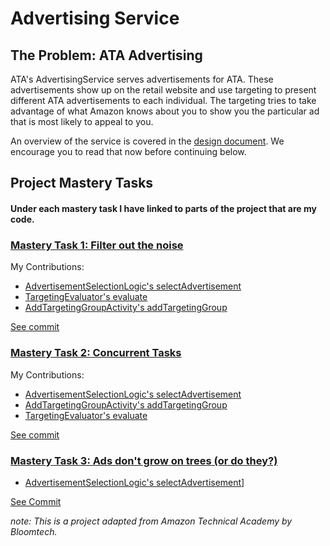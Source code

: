 # Advertising Service

## The Problem: ATA Advertising

ATA's AdvertisingService serves advertisements for ATA. These advertisements show up on the retail website and use 
targeting to present different ATA advertisements to each individual. The targeting tries to take advantage of what 
Amazon knows about you to show you the particular ad that is most likely to appeal to you.

An overview of the service is covered in the [design document](DESIGN_DOCUMENT.md). We encourage you to read that now
before continuing below.

## Project Mastery Tasks
#### Under each mastery task I have linked to parts of the project that are my code.
### [Mastery Task 1: Filter out the noise](tasks/project-mastery-tasks/MasteryTask01.md)
My Contributions:
- [AdvertisementSelectionLogic's selectAdvertisement](https://github.com/tkozzer/advertising-service/tree/sprint-25/src/com/amazon/ata/advertising/service/businesslogic/AdvertisementSelectionLogic.java)
- [TargetingEvaluator's evaluate](https://github.com/tkozzer/advertising-service/tree/sprint-25/src/com/amazon/ata/advertising/service/targeting/TargetingEvaluator.java) 
- [AddTargetingGroupActivity's addTargetingGroup](https://github.com/tkozzer/advertising-service/tree/sprint-25/src/com/amazon/ata/advertising/service/activity/AddTargetingGroupActivity.java)

[See commit](https://github.com/tkozzer/advertising-service/commit/dd3310825274bc0c247de32d6f84f61a544c4050)

### [Mastery Task 2: Concurrent Tasks](tasks/project-mastery-tasks/MasteryTask02.md)
My Contributions:
- [AdvertisementSelectionLogic's selectAdvertisement](https://github.com/tkozzer/advertising-service/tree/sprint-26/src/com/amazon/ata/advertising/service/businesslogic/AdvertisementSelectionLogic.java)
- [AddTargetingGroupActivity's addTargetingGroup](https://github.com/tkozzer/advertising-service/tree/sprint-26/src/com/amazon/ata/advertising/service/activity/AddTargetingGroupActivity.java)
- [TargetingEvaluator's evaluate](https://github.com/tkozzer/advertising-service/tree/sprint-26/src/com/amazon/ata/advertising/service/targeting/TargetingEvaluator.java)  

[See commit](https://github.com/tkozzer/advertising-service/commit/23f0e5418f4ad24e7f610a6a65bbde720efdfbbc)

### [Mastery Task 3: Ads don't grow on trees (or do they?)](tasks/project-mastery-tasks/MasteryTask03.md)
- [AdvertisementSelectionLogic's selectAdvertisement](src/com/amazon/ata/advertising/service/businesslogic/AdvertisementSelectionLogic.java)]

[See Commit](https://github.com/tkozzer/advertising-service/commit/1584399eceb57e834bf575d513e8b9eaa8766785)

*note: This is a project adapted from Amazon Technical Academy by Bloomtech.*
